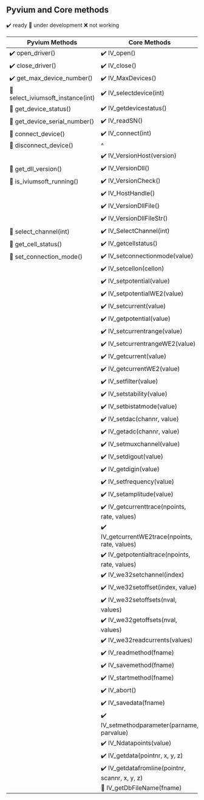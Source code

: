 ## Pyvium and Core methods
:heavy_check_mark: ready
:small_orange_diamond: under development
:x: not working

| Pyvium Methods                                        | Core Methods                              |
| ----------------------------------------------------- | ----------------------------------------- |
| :heavy_check_mark: open_driver()                      | :heavy_check_mark: IV_open()              |  
| :heavy_check_mark: close_driver()                     | :heavy_check_mark: IV_close()             |
| :heavy_check_mark: get_max_device_number()            | :heavy_check_mark: IV_MaxDevices()        |
| :small_orange_diamond: select_iviumsoft_instance(int) | :heavy_check_mark: IV_selectdevice(int)   |
| :small_orange_diamond: get_device_status()            | :heavy_check_mark: IV_getdevicestatus()   |
| :small_orange_diamond: get_device_serial_number()     | :heavy_check_mark: IV_readSN()            |
| :small_orange_diamond: connect_device()               | :heavy_check_mark: IV_connect(int)        |
| :small_orange_diamond: disconnect_device()            |^                                          |
|                                                       | :heavy_check_mark: IV_VersionHost(version)|
| :small_orange_diamond: get_dll_version()              | :heavy_check_mark: IV_VersionDll()        |
| :small_orange_diamond:  is_iviumsoft_running()        | :heavy_check_mark: IV_VersionCheck()      |
|                                                       | :heavy_check_mark: IV_HostHandle()                |
|                                                       | :heavy_check_mark: IV_VersionDllFile()            |
|                                                       | :heavy_check_mark: IV_VersionDllFileStr()         |
| :small_orange_diamond: select_channel(int)            | :heavy_check_mark: IV_SelectChannel(int)          |
| :small_orange_diamond: get_cell_status()              |  :heavy_check_mark: IV_getcellstatus()            |
| :small_orange_diamond: set_connection_mode()          |  :heavy_check_mark: IV_setconnectionmode(value)   |
|                                                       |  :heavy_check_mark: IV_setcellon(cellon)          |
|                                                       |  :heavy_check_mark: IV_setpotential(value)|
|                                                       |  :heavy_check_mark: IV_setpotentialWE2(value)|
|                                                       |  :heavy_check_mark: IV_setcurrent(value)|
|                                                       |  :heavy_check_mark: IV_getpotential(value)|
|                                                       |  :heavy_check_mark: IV_setcurrentrange(value)|
|                                                       |  :heavy_check_mark: IV_setcurrentrangeWE2(value)|
|                                                       |  :heavy_check_mark: IV_getcurrent(value)|
|                                                       |  :heavy_check_mark: IV_getcurrentWE2(value)|
|                                                       |  :heavy_check_mark: IV_setfilter(value)|
|                                                       |  :heavy_check_mark: IV_setstability(value)|
|                                                       |  :heavy_check_mark: IV_setbistatmode(value)|
|                                                       |  :heavy_check_mark: IV_setdac(channr, value)|
|                                                       |  :heavy_check_mark: IV_getadc(channr, value)|
|                                                       |  :heavy_check_mark: IV_setmuxchannel(value)|
|                                                       |  :heavy_check_mark: IV_setdigout(value)|
|                                                       |  :heavy_check_mark: IV_getdigin(value)|
|                                                       |  :heavy_check_mark: IV_setfrequency(value)|
|                                                       |  :heavy_check_mark: IV_setamplitude(value)|
|                                                       |  :heavy_check_mark: IV_getcurrenttrace(npoints, rate, values)|
|                                                       |  :heavy_check_mark: IV_getcurrentWE2trace(npoints, rate, values)|
|      |  :heavy_check_mark: IV_getpotentialtrace(npoints, rate, values)|
|      |  :heavy_check_mark: IV_we32setchannel(index)|
|      |  :heavy_check_mark: IV_we32setoffset(index, value)|
|      |  :heavy_check_mark: IV_we32setoffsets(nval, values)|
|      |  :heavy_check_mark: IV_we32getoffsets(nval, values)|
|      |  :heavy_check_mark: IV_we32readcurrents(values)|
|      |  :heavy_check_mark: IV_readmethod(fname)|
|      |  :heavy_check_mark: IV_savemethod(fname)|
|      |  :heavy_check_mark: IV_startmethod(fname)|
|      |  :heavy_check_mark: IV_abort()|
|      |  :heavy_check_mark: IV_savedata(fname)|
|      |  :heavy_check_mark: IV_setmethodparameter(parname, parvalue)|
|      |  :heavy_check_mark: IV_Ndatapoints(value)|
|      |  :heavy_check_mark: IV_getdata(pointnr, x, y, z)|
|      |  :heavy_check_mark: IV_getdatafromline(pointnr, scannr, x, y, z)|
|      |  :small_orange_diamond: IV_getDbFileName(fname)|